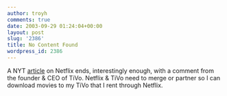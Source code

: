 ```yaml
---
author: troyh
comments: true
date: 2003-09-29 01:24:04+00:00
layout: post
slug: '2386'
title: No Content Found
wordpress_id: 2386
---
```


A NYT [article](http://www.nytimes.com/2003/09/29/business/media/29FLIX.html?ex=1380168000&en=ec201c9a9400f866&ei=5007&partner=USERLAND) on Netflix ends, interestingly enough, with a comment from the founder & CEO of TiVo. Netflix & TiVo need to merge or partner so I can download movies to my TiVo that I rent through Netflix.
